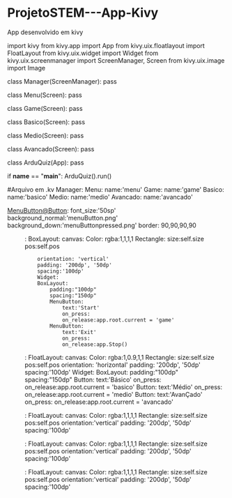 # ProjetoSTEM---App-Kivy
App desenvolvido em kivy

import kivy
from kivy.app import App
from kivy.uix.floatlayout import FloatLayout
from kivy.uix.widget import Widget
from kivy.uix.screenmanager import ScreenManager, Screen
from kivy.uix.image import Image

class Manager(ScreenManager):
	pass

class Menu(Screen):
	pass 

class Game(Screen):
	pass
	
class Basico(Screen):
	pass

class Medio(Screen):
	pass

class Avancado(Screen):
	pass

class ArduQuiz(App):
	pass

if __name__ == "__main__":
	ArduQuiz().run()


#Arquivo em .kv
Manager:
	Menu:
		name:'menu'
	Game:
		name:'game'
	Basico:
		name:'basico'
	Medio:
		name:'medio'
	Avancado:
		name:'avancado'

<MenuButton@Button>:
	font_size:'50sp'
	background_normal:'menuButton.png'
	background_down:'menuButtonpressed.png'
	border: 90,90,90,90

<Menu>:
	BoxLayout:
		canvas:
			Color:
				rgba:1,1,1,1
			Rectangle:
				size:self.size
				pos:self.pos
				

		orientation: 'vertical'
		padding: '200dp', '50dp'
		spacing:'100dp'
		Widget:
		BoxLayout:
			padding:"100dp"
			spacing:"150dp"
			MenuButton:
				text:'Start'
				on_press:
				on_release:app.root.current = 'game'
			MenuButton:
				text:'Exit'
				on_press:
				on_release:app.Stop()



<Game>:
	FloatLayout:
		canvas:
			Color:
				rgba:1,0.9,1,1
			Rectangle:
				size:self.size
				pos:self.pos
		orientation: 'horizontal'
		padding: '200dp', '50dp'
		spacing:'100dp'
		Widget:
		BoxLayout:
			padding:"100dp"
			spacing:"150dp"
			Button:
				text:'Básico'
				on_press:
				on_release:app.root.current = 'basico'
			Button:
				text:'Médio'
				on_press:
				on_release:app.root.current = 'medio'
			Button:
				text:'AvanÇado'
				on_press:
				on_release:app.root.current = 'avancado'


<Basico>:
	FloatLayout:
		canvas:
			Color:
				rgba:1,1,1,1
			Rectangle:
				size:self.size
				pos:self.pos
		orientation:'vertical'
		padding: '200dp', '50dp'
		spacing:'100dp'


<Medio>:
	FloatLayout:
		canvas:
			Color:
				rgba:1,1,1,1
			Rectangle:
				size:self.size
				pos:self.pos
		orientation:'vertical'
		padding: '200dp', '50dp'
		spacing:'100dp'


<Avancado>:
	FloatLayout:
		canvas:
			Color:
				rgba:1,1,1,1
			Rectangle:
				size:self.size
				pos:self.pos
		orientation:'vertical'
		padding: '200dp', '50dp'
		spacing:'100dp'

